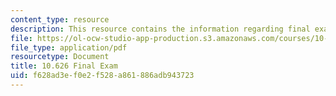 ```yaml
---
content_type: resource
description: This resource contains the information regarding final exam.
file: https://ol-ocw-studio-app-production.s3.amazonaws.com/courses/10-626-electrochemical-energy-systems-spring-2014/f628ad3ef0e2f528a861886adb943723_MIT10_626S14_Final_Exam.pdf
file_type: application/pdf
resourcetype: Document
title: 10.626 Final Exam
uid: f628ad3e-f0e2-f528-a861-886adb943723
---
```

